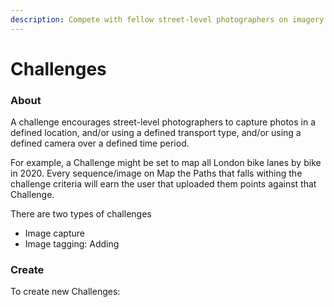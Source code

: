 ```yaml
---
description: Compete with fellow street-level photographers on imagery capture projects...
---
```


# Challenges

### About

A challenge encourages street-level photographers to capture photos in a defined location, and/or using a defined transport type,  and/or using a defined camera over a defined time period.

For example, a Challenge might be set to map all London bike lanes by bike in 2020. Every sequence/image on Map the Paths that falls withing the challenge criteria will earn the user that uploaded them points against that Challenge.

There are two types of challenges

* Image capture
* Image tagging: Adding 

### Create

To create new Challenges:


